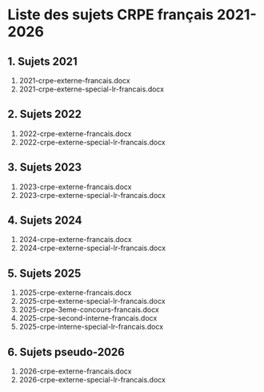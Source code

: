 # Liste des sujets CRPE français 2021-2026

## 1. Sujets 2021
1. 2021-crpe-externe-francais.docx
2. 2021-crpe-externe-special-lr-francais.docx

## 2. Sujets 2022
1. 2022-crpe-externe-francais.docx
2. 2022-crpe-externe-special-lr-francais.docx

## 3. Sujets 2023
1. 2023-crpe-externe-francais.docx
2. 2023-crpe-externe-special-lr-francais.docx

## 4. Sujets 2024
1. 2024-crpe-externe-francais.docx
2. 2024-crpe-externe-special-lr-francais.docx

## 5. Sujets 2025
1. 2025-crpe-externe-francais.docx
2. 2025-crpe-externe-special-lr-francais.docx
3. 2025-crpe-3eme-concours-francais.docx
4. 2025-crpe-second-interne-francais.docx
5. 2025-crpe-interne-special-lr-francais.docx

## 6. Sujets pseudo-2026
1. 2026-crpe-externe-francais.docx
2. 2026-crpe-externe-special-lr-francais.docx
